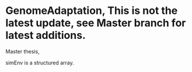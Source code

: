 # GenomeAdaptation, This is not the latest update, see Master branch for latest additions.
Master thesis, 

simEnv is a structured array.
